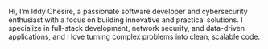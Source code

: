 Hi, I’m Iddy Chesire, a passionate software developer and cybersecurity enthusiast with a focus on building innovative and practical solutions. I specialize in full-stack development, network security, and data-driven applications, and I love turning complex problems into clean, scalable code.
